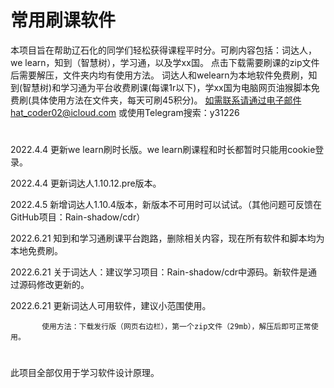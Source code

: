 #  常用刷课软件
本项目旨在帮助辽石化的同学们轻松获得课程平时分。可刷内容包括：词达人，we learn，知到（智慧树），学习通，以及学xx国。
点击下载需要刷课的zip文件后需要解压，文件夹内均有使用方法。
词达人和welearn为本地软件免费刷，知到(智慧树)和学习通为平台收费刷课(每课1r以下)，学xx国为电脑网页油猴脚本免费刷(具体使用方法在文件夹，每天可刷45积分)。
如需联系请通过电子邮件hat_coder02@icloud.com 或使用Telegram搜索：y31226
# 
2022.4.4  更新we learn刷时长版。we learn刷课程和时长都暂时只能用cookie登录。

2022.4.4  更新词达人1.10.12.pre版本。

2022.4.5  新增词达人1.10.4版本，新版本不可用时可以试试。（其他问题可反馈在GitHub项目：Rain-shadow/cdr）

2022.6.21  知到和学习通刷课平台跑路，删除相关内容，现在所有软件和脚本均为本地免费刷。

2022.6.21  关于词达人：建议学习项目：Rain-shadow/cdr中源码。新软件是通过源码修改更新的。

2022.6.21  更新词达人可用软件，建议小范围使用。
           
           使用方法：下载发行版（网页右边栏），第一个zip文件（29mb），解压后即可正常使用。
#
此项目全部仅用于学习软件设计原理。
